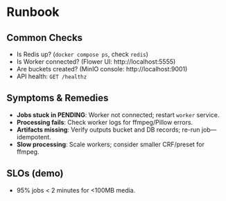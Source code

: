 # Runbook

## Common Checks
- Is Redis up? (`docker compose ps`, check `redis`)
- Is Worker connected? (Flower UI: http://localhost:5555)
- Are buckets created? (MinIO console: http://localhost:9001)
- API health: `GET /healthz`

## Symptoms & Remedies
- **Jobs stuck in PENDING**: Worker not connected; restart `worker` service.
- **Processing fails**: Check worker logs for ffmpeg/Pillow errors.
- **Artifacts missing**: Verify outputs bucket and DB records; re-run job—idempotent.
- **Slow processing**: Scale workers; consider smaller CRF/preset for ffmpeg.

## SLOs (demo)
- 95% jobs < 2 minutes for <100MB media.

